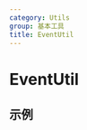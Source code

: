 ```yaml
---
category: Utils
group: 基本工具
title: EventUtil
---
```


# EventUtil

## 示例

<code src="./demos/demo1.jsx"></code>
